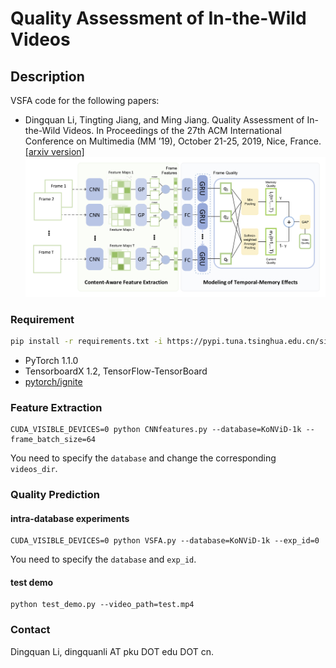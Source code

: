 # Quality Assessment of In-the-Wild Videos
## Description
VSFA code for the following papers:

- Dingquan Li, Tingting Jiang, and Ming Jiang. Quality Assessment of In-the-Wild Videos. In Proceedings of the 27th ACM International Conference on Multimedia (MM ’19), October 21-25, 2019, Nice, France. [[arxiv version]](https://arxiv.org/abs/1908.00375)
![Framework](Framework.jpg)
### Requirement
```bash
pip install -r requirements.txt -i https://pypi.tuna.tsinghua.edu.cn/simple
```
- PyTorch 1.1.0
- TensorboardX 1.2, TensorFlow-TensorBoard
- [pytorch/ignite](https://github.com/pytorch/ignite)

### Feature Extraction

```
CUDA_VISIBLE_DEVICES=0 python CNNfeatures.py --database=KoNViD-1k --frame_batch_size=64
```

You need to specify the `database` and change the corresponding `videos_dir`.

### Quality Prediction
#### intra-database experiments

```
CUDA_VISIBLE_DEVICES=0 python VSFA.py --database=KoNViD-1k --exp_id=0
```

You need to specify the `database` and `exp_id`.

#### test demo

```
python test_demo.py --video_path=test.mp4
```

### Contact
Dingquan Li, dingquanli AT pku DOT edu DOT cn.